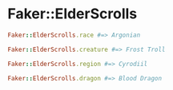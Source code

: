 # Faker::ElderScrolls

```ruby
Faker::ElderScrolls.race #=> Argonian

Faker::ElderScrolls.creature #=> Frost Troll

Faker::ElderScrolls.region #=> Cyrodiil

Faker::ElderScrolls.dragon #=> Blood Dragon

```
